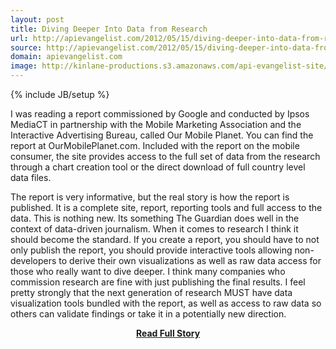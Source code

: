 ```yaml
---
layout: post
title: Diving Deeper Into Data from Research
url: http://apievangelist.com/2012/05/15/diving-deeper-into-data-from-research/
source: http://apievangelist.com/2012/05/15/diving-deeper-into-data-from-research/
domain: apievangelist.com
image: http://kinlane-productions.s3.amazonaws.com/api-evangelist-site/blog/Our-Mobile-Planet.png
---
```

{% include JB/setup %}<p>
I was reading a report commissioned by Google and conducted by Ipsos MediaCT in partnership with the Mobile Marketing Association and the Interactive Advertising Bureau, called Our Mobile Planet.
You can find the report at OurMobilePlanet.com. Included with the report on the mobile consumer, the site provides access to the full set of data from the research through a chart creation tool or the direct download of full country level data files.

The report is very informative, but the real story is how the report is published.  It is a complete site, report, reporting tools and full access to the data.  This is nothing new.  Its something The Guardian does well in the context of data-driven journalism.
When it comes to research I think it should become the standard.  If you create a report, you should have to not only publish the report, you should provide interactive tools allowing non-developers to derive their own visualizations as well as raw data access for those who really want to dive deeper.
I think many companies who commission research are fine with just publishing the final results.  I feel pretty strongly that the next generation of research MUST have data visualization tools bundled with the report, as well as access to raw data so others can validate findings or take it in a potentially new direction.</p>
<center><p><a href="http://apievangelist.com/2012/05/15/diving-deeper-into-data-from-research/" style='padding:25px; font-sze:18px; font-weight: bold;'>Read Full Story</a></p></center>
